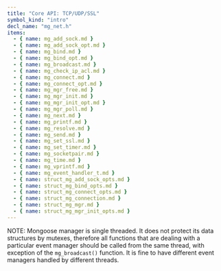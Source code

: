 ```yaml
---
title: "Core API: TCP/UDP/SSL"
symbol_kind: "intro"
decl_name: "mg_net.h"
items:
  - { name: mg_add_sock.md }
  - { name: mg_add_sock_opt.md }
  - { name: mg_bind.md }
  - { name: mg_bind_opt.md }
  - { name: mg_broadcast.md }
  - { name: mg_check_ip_acl.md }
  - { name: mg_connect.md }
  - { name: mg_connect_opt.md }
  - { name: mg_mgr_free.md }
  - { name: mg_mgr_init.md }
  - { name: mg_mgr_init_opt.md }
  - { name: mg_mgr_poll.md }
  - { name: mg_next.md }
  - { name: mg_printf.md }
  - { name: mg_resolve.md }
  - { name: mg_send.md }
  - { name: mg_set_ssl.md }
  - { name: mg_set_timer.md }
  - { name: mg_socketpair.md }
  - { name: mg_time.md }
  - { name: mg_vprintf.md }
  - { name: mg_event_handler_t.md }
  - { name: struct_mg_add_sock_opts.md }
  - { name: struct_mg_bind_opts.md }
  - { name: struct_mg_connect_opts.md }
  - { name: struct_mg_connection.md }
  - { name: struct_mg_mgr.md }
  - { name: struct_mg_mgr_init_opts.md }
---
```


NOTE: Mongoose manager is single threaded. It does not protect
its data structures by mutexes, therefore all functions that are dealing
with a particular event manager should be called from the same thread,
with exception of the `mg_broadcast()` function. It is fine to have different
event managers handled by different threads.

